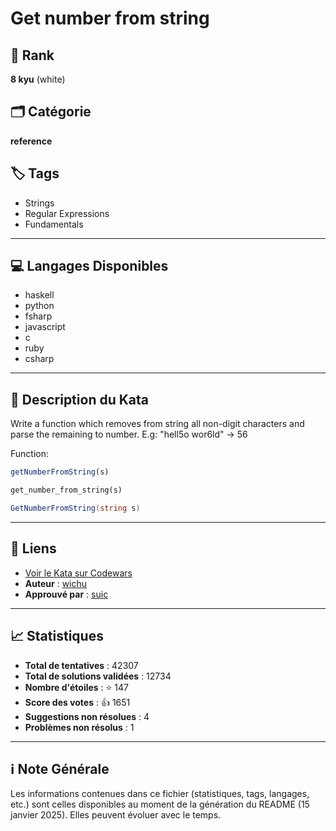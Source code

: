 # Get number from string

## 🏅 Rank
**8 kyu** (white)

## 🗂️ Catégorie
**reference**

## 🏷️ Tags
- Strings
- Regular Expressions
- Fundamentals

---

## 💻 Langages Disponibles
- haskell
- python
- fsharp
- javascript
- c
- ruby
- csharp

---

## 📜 Description du Kata

Write a function which removes from string all non-digit characters and parse the remaining to number. E.g: "hell5o wor6ld" -> 56

Function:
```javascript
getNumberFromString(s)
```

```ruby
get_number_from_string(s)
```

```csharp
GetNumberFromString(string s)
```

---

## 🔗 Liens
- [Voir le Kata sur Codewars](https://www.codewars.com/kata/57a37f3cbb99449513000cd8)
- **Auteur** : [wichu](https://www.codewars.com/users/wichu)
- **Approuvé par** : [suic](https://www.codewars.com/users/suic)

---

## 📈 Statistiques
- **Total de tentatives** : 42307
- **Total de solutions validées** : 12734
- **Nombre d'étoiles** : ⭐ 147
- **Score des votes** : 👍 1651
- **Suggestions non résolues** : 4
- **Problèmes non résolus** : 1

---

## ℹ️ Note Générale
Les informations contenues dans ce fichier (statistiques, tags, langages, etc.) sont celles disponibles au moment de la génération du README (15 janvier 2025). Elles peuvent évoluer avec le temps.
